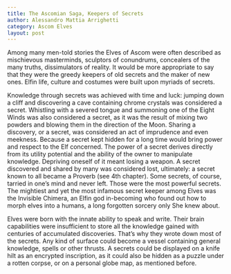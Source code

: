 ```yaml
---
title: The Ascomian Saga, Keepers of Secrets 
author: Alessandro Mattia Arrighetti
category: Ascom Elves
layout: post
---
```


Among many men-told stories the Elves of Ascom were often described as mischievous masterminds, sculptors of conundrums, concealers of the many truths, dissimulators of reality.
It would be more appropriate to say that they were the greedy keepers of old secrets and the maker of new ones. Elfin life, culture and costumes were built upon myriads of secrets. 

Knowledge through secrets was achieved with time and luck: jumping down a cliff and discovering a cave containing chrome crystals was considered a secret. Whistling with a severed tongue and summoning one of the Eight Winds was also considered a secret, as it was the result of mixing two powders and blowing them in the direction of the Moon.
Sharing a discovery, or a secret, was considered an act of imprudence and even meekness.  Because a secret kept hidden for a long time would bring power and respect to the Elf concerned. The power of a secret derives directly from its utility potential and the ability of the owner to manipulate knowledge. Depriving oneself of it meant losing a weapon. A secret discovered and shared by many was considered lost, ultimately: a secret known to all became a Proverb (see 4th chapter). Some secrets, of course, tarried in one’s mind and never left. Those were the most powerful secrets.
The mightiest and yet the most infamous secret keeper among Elves was the Invisible Chimera, an Elfin god in-becoming who found out how to morph elves into a humans, a long forgotten sorcery only She knew about.

Elves were born with the innate ability to speak and write. Their brain capabilities were insufficient to store all the knowledge gained with centuries of accumulated discoveries. That’s why they wrote down most of the secrets. Any kind of surface could become a vessel containing general knowledge, spells or other thrusts. A secrets could be displayed on a knife hilt as an encrypted inscription, as it could also be hidden as a puzzle under a rotten corpse, or on a personal globe map, as mentioned before.